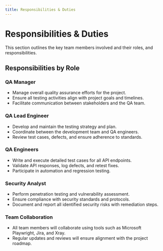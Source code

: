 ```yaml
---
title: Responsibilities & Duties
---
```

# Responsibilities & Duties

This section outlines the key team members involved and their roles, and responsibilities.


## **Responsibilities by Role**

### **QA Manager**
- Manage overall quality assurance efforts for the project.
- Ensure all testing activities align with project goals and timelines.
- Facilitate communication between stakeholders and the QA team.

### **QA Lead Engineer**
- Develop and maintain the testing strategy and plan.
- Coordinate between the development team and QA engineers.
- Review test cases, defects, and ensure adherence to standards.

### **QA Engineers**
- Write and execute detailed test cases for all API endpoints.
- Validate API responses, log defects, and retest fixes.
- Participate in automation and regression testing.

### **Security Analyst**
- Perform penetration testing and vulnerability assessment.
- Ensure compliance with security standards and protocols.
- Document and report all identified security risks with remediation steps.

### **Team Collaboration**
- All team members will collaborate using tools such as Microsoft Playwright, Jira, and Xray.
- Regular updates and reviews will ensure alignment with the project roadmap.


